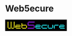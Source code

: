 # Web5ecure

![Web5ecure](https://raw.githubusercontent.com/danito-net/Web5ecure/main/static/images/Web5ecure-200px.png)
